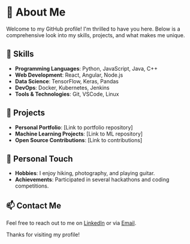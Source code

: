 # 👋 About Me

Welcome to my GitHub profile! I'm thrilled to have you here. Below is a comprehensive look into my skills, projects, and what makes me unique.

## 🚀 Skills
- **Programming Languages**: Python, JavaScript, Java, C++
- **Web Development**: React, Angular, Node.js
- **Data Science**: TensorFlow, Keras, Pandas
- **DevOps**: Docker, Kubernetes, Jenkins
- **Tools & Technologies**: Git, VSCode, Linux

## 🔧 Projects
- **Personal Portfolio**: [Link to portfolio repository]
- **Machine Learning Projects**: [Link to ML repository]
- **Open Source Contributions**: [Link to contributions]

## 🎨 Personal Touch
- **Hobbies**: I enjoy hiking, photography, and playing guitar.
- **Achievements**: Participated in several hackathons and coding competitions.

## 📫 Contact Me
Feel free to reach out to me on [LinkedIn](your-linkedin-url) or via [Email](mailto:your-email@example.com).

Thanks for visiting my profile!
